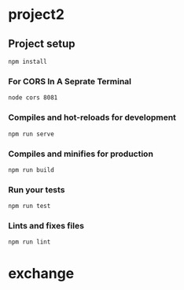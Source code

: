# project2

## Project setup
```
npm install
```

### For CORS In A Seprate Terminal
```
node cors 8081
```

### Compiles and hot-reloads for development
```
npm run serve
```

### Compiles and minifies for production
```
npm run build
```

### Run your tests
```
npm run test
```

### Lints and fixes files
```
npm run lint
```
# exchange
